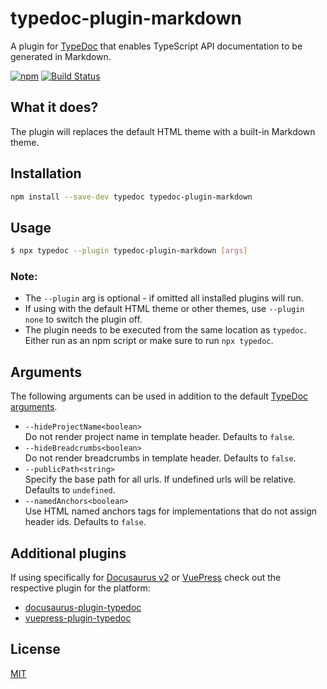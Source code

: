 # typedoc-plugin-markdown

A plugin for [TypeDoc](https://github.com/TypeStrong/typedoc) that enables TypeScript API documentation to be generated in Markdown.

[![npm](https://img.shields.io/npm/v/typedoc-plugin-markdown.svg)](https://www.npmjs.com/package/typedoc-plugin-markdown)
[![Build Status](https://travis-ci.org/tgreyuk/typedoc-plugin-markdown.svg?branch=master)](https://travis-ci.org/tgreyuk/typedoc-plugin-markdown)

## What it does?

The plugin will replaces the default HTML theme with a built-in Markdown theme.

## Installation

```bash
npm install --save-dev typedoc typedoc-plugin-markdown
```

## Usage

```bash
$ npx typedoc --plugin typedoc-plugin-markdown [args]
```

### Note:

- The `--plugin` arg is optional - if omitted all installed plugins will run.
- If using with the default HTML theme or other themes, use `--plugin none` to switch the plugin off.
- The plugin needs to be executed from the same location as `typedoc`. Either run as an npm script or make sure to run `npx typedoc`.

## Arguments

The following arguments can be used in addition to the default [TypeDoc arguments](https://github.com/TypeStrong/typedoc#arguments).

- `--hideProjectName<boolean>`<br>
  Do not render project name in template header. Defaults to `false`.
- `--hideBreadcrumbs<boolean>`<br>
  Do not render breadcrumbs in template header. Defaults to `false`.
- `--publicPath<string>`<br>
  Specify the base path for all urls. If undefined urls will be relative. Defaults to `undefined`.
- `--namedAnchors<boolean>`<br>
  Use HTML named anchors tags for implementations that do not assign header ids. Defaults to `false`.

## Additional plugins

If using specifically for [Docusaurus v2](https://v2.docusaurus.io/) or [VuePress](https://vuepress.vuejs.org/) check out the respective plugin for the platform:

- [docusaurus-plugin-typedoc](../docusaurus-plugin-typedoc)
- [vuepress-plugin-typedoc](../vuepress-plugin-typedoc)

## License

[MIT](https://github.com/tgreyuk/typedoc-plugin-markdown/blob/master/LICENSE)
